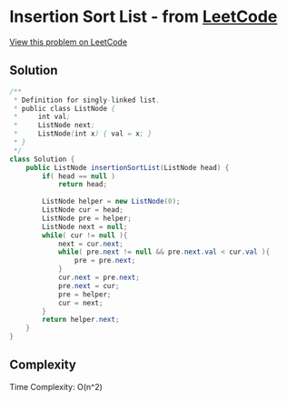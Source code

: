# Insertion Sort List - from [LeetCode](https://leetcode.com)
[View this problem on LeetCode](https://leetcode.com/problems/insertion-sort-list/description/)

## Solution
```java
/**
 * Definition for singly-linked list.
 * public class ListNode {
 *     int val;
 *     ListNode next;
 *     ListNode(int x) { val = x; }
 * }
 */
class Solution {
    public ListNode insertionSortList(ListNode head) {
        if( head == null )
			return head;
		
		ListNode helper = new ListNode(0); 
		ListNode cur = head; 
		ListNode pre = helper;
		ListNode next = null; 
		while( cur != null ){
			next = cur.next;
			while( pre.next != null && pre.next.val < cur.val ){
				pre = pre.next;
			}
			cur.next = pre.next;
			pre.next = cur;
			pre = helper;
			cur = next;
		}
		return helper.next;
    }
}
```

## Complexity
Time Complexity: O(n^2)